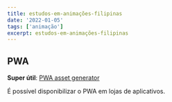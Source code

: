 ```yaml
---
title: estudos-em-animações-filipinas
date: '2022-01-05'
tags: ['animação']
excerpt: estudos-em-animações-filipinas
---
```


## PWA

**Super útil**: [PWA asset generator](https://github.com/onderceylan/pwa-asset-generator)

É possível disponibilizar o PWA em lojas de aplicativos.

